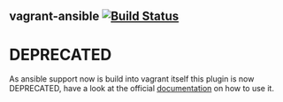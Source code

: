 ## vagrant-ansible [![Build Status](https://secure.travis-ci.org/dsander/vagrant-ansible.png?branch=master)](http://travis-ci.org/dsander/vagrant-ansible)

# DEPRECATED

As ansible support now is build into vagrant itself this plugin is now DEPRECATED, have a look at the official [documentation](http://docs.vagrantup.com/v2/provisioning/ansible.html) on how to use it.
